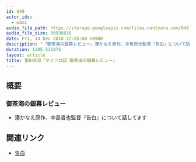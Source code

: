 ```yaml
---
id: 049
actor_ids:
  - mami
audio_file_path: https://storage.googleapis.com/files.nantyara.com/049.mp3
audio_file_size: 30938838
date: Fri, 14 Dec 2018 22:55:00 +0900
description: "『御茶海の銀幕レビュー』湊かなえ原作、中島哲也監督『告白』について話してます"
duration: 1285.511875
layout: article
title: 第049回「マミソロ回 御茶海の銀幕レビュー」
---
```

## 概要

### 御茶海の銀幕レビュー

* 湊かなえ原作、中島哲也監督『告白』について話してます

## 関連リンク

* [告白](https://movies.yahoo.co.jp/movie/335612/)

